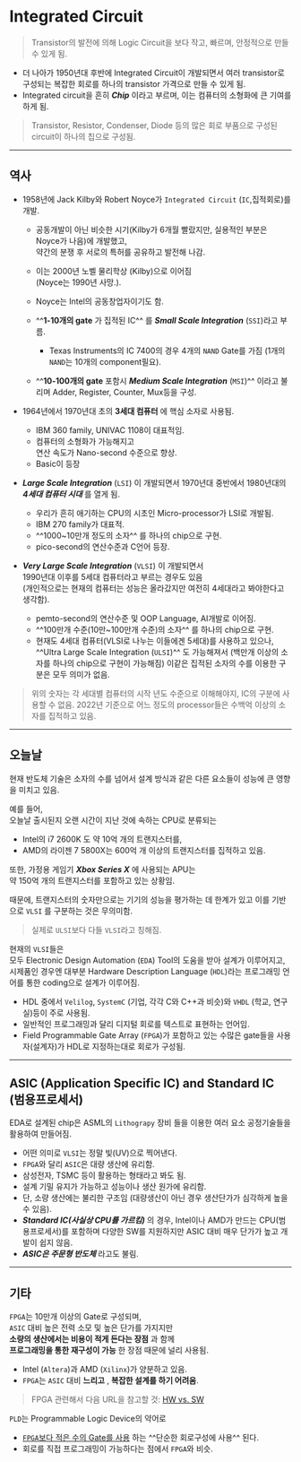 # Integrated Circuit

> Transistor의 발전에 의해 Logic Circuit을 보다 작고, 빠르며, 안정적으로 만들 수 있게 됨.

* 더 나아가 1950년대 후반에 Integrated Circuit이 개발되면서 여러 transistor로 구성되는 복잡한 회로를 하나의 transistor 가격으로 만들 수 있게 됨.
* Integrated circuit을 흔히 ***Chip*** 이라고 부르며, 이는 컴퓨터의 소형화에 큰 기여를 하게 됨.

> Transistor, Resistor, Condenser, Diode 등의 많은 회로 부품으로 구성된 circuit이 하나의 칩으로 구성됨.

***

## 역사

- 1958년에 Jack Kilby와 Robert Noyce가 `Integrated Circuit` (`IC`,집적회로)를 개발.

    * 공동개발이 아닌 비슷한 시기(Kilby가 6개월 빨랐지만, 실용적인 부분은 Noyce가 나음)에 개발했고,  
    약간의 분쟁 후 서로의 특허를 공유하고 발전해 나감.
    * 이는 2000년 노벨 물리학상 (Kilby)으로 이어짐  
    (Noyce는 1990년 사망.).
    * Noyce는 Intel의 공동창업자이기도 함.
    * ^^**1-10개의 gate** 가 집적된 IC^^ 를 ***Small Scale Integration*** (`SSI`)라고 부름.
        * Texas Instruments의 IC 7400의 경우 4개의 `NAND` Gate를 가짐 (1개의 `NAND`는 10개의 component필요).

    * ^^**10-100개의 gate** 포함시 ***Medium Scale Integration*** (`MSI`)^^ 이라고 불리며 
    Adder, Register, Counter, Mux등을 구성.

- 1964년에서 1970년대 초의 **3세대 컴퓨터** 에 핵심 소자로 사용됨.

    * IBM 360 family, UNIVAC 1108이 대표적임.
    * 컴퓨터의 소형화가 가능해지고  
    연산 속도가 Nano-second 수준으로 향상.
    * Basic이 등장

- ***Large Scale Integration*** (`LSI`) 이 개발되면서 1970년대 중반에서 1980년대의 ***4세대 컴퓨터 시대*** 를 열게 됨.

    * 우리가 흔히 애기하는 CPU의 시초인 Micro-processor가 LSI로 개발됨.
    * IBM 270 family가 대표적.
    * ^^1000~10만개 정도의 소자^^ 를 하나의 chip으로 구현.
    * pico-second의 연산수준과 C언어 등장.

- ***Very Large Scale Integration*** (`VLSI`) 이 개발되면서  
1990년대 이후를 5세대 컴퓨터라고 부르는 경우도 있음  
(개인적으로는 현재의 컴퓨터는 성능은 올라갔지만 여전히 4세대라고 봐야한다고 생각함).

    * pemto-second의 연산수준 및 OOP Language, AI개발로 이어짐.
    * ^^100만개 수준(10만~100만개 수준)의 소자^^ 를 하나의 chip으로 구현.
    * 현재도 4세대 컴퓨터(VLSI로 나누는 이들에겐 5세대)를 사용하고 있으나, ^^Ultra Large Scale Integration (`ULSI`)^^ 도 가능해져서 (백만개 이상의 소자를 하나의 chip으로 구현이 가능해짐) 이같은 집적된 소자의 수를 이용한 구분은 모두 의미가 없음.
  
> 위의 숫자는 각 세대별 컴퓨터의 시작 년도 수준으로 이해해야지, IC의 구분에 사용할 수 없음. 2022년 기준으로 어느 정도의 processor들은 수백억 이상의 소자를 집적하고 있음.

***

## 오늘날

현재 반도체 기술은 소자의 수를 넘어서 설계 방식과 같은 다른 요소들이 성능에 큰 영향을 미치고 있음.


예를 들어,  
오늘날 출시된지 오랜 시간이 지난 것에 속하는 CPU로 분류되는  

* Intel의 i7 2600K 도 약 10억 개의 트랜지스터를, 
* AMD의 라이젠 7 5800X는 600억 개 이상의 트랜지스터를 집적하고 있음.  

또한, 가정용 게임기 ***Xbox Series X*** 에 사용되는 APU는  
약 150억 개의 트랜지스터를 포함하고 있는 상황임.  

때문에, 트랜지스터의 숫자만으로는 기기의 성능을 평가하는 데 한계가 있고 이를 기반으로 `VLSI` 를 구분하는 것은 무의미함.

> 실제로 `ULSI`보다 다들 `VLSI`라고 칭해짐.

현재의 `VLSI`들은  
모두 Electronic Design Automation (`EDA`) Tool의 도움을 받아 설계가 이루어지고,  
시제품인 경우엔 대부분 Hardware Description Language (`HDL`)라는 프로그래밍 언어를 통한 coding으로 설계가 이루어짐. 

* HDL 중에서 `Velilog`, `SystemC` (기업, 각각 C와 C++과 비슷)와 `VHDL` (학교, 연구실)등이 주로 사용됨.
* 일반적인 프로그래밍과 달리 디지털 회로를 텍스트로 표현하는 언어임.
* Field Programmable Gate Array (`FPGA`)가 포함하고 있는 수많은 gate들을 사용자(설계자)가 HDL로 지정하는대로 회로가 구성됨.

***

## ASIC (Application Specific IC) and Standard IC (범용프로세서)

EDA로 설계된 chip은 ASML의 `Lithograpy` 장비 들을 이용한 여러 요소 공정기술들을 활용하여 만들어짐. 

* 어떤 의미로 `VLSI`는 정말 빛(UV)으로 찍어낸다.
* `FPGA`와 달리 `ASIC`은 대량 생산에 유리함.
* 삼성전자, TSMC 등이 활용하는 형태라고 봐도 됨.
* 설계 기밀 유지가 가능하고 성능이나 생산 원가에 유리함.
* 단, 소량 생산에는 불리한 구조임 (대량생산이 아닌 경우 생산단가가 심각하게 높을 수 있음).
* ***Standard IC(사실상 CPU를 가르킴)*** 의 경우, Intel이나 AMD가 만드는 CPU(범용프로세서)를 포함하며 다양한 SW를 지원하지만 ASIC 대비 매우 단가가 높고 개발이 쉽지 않음.
* ***ASIC은 주문형 반도체*** 라고도 불림.

***

## 기타

`FPGA`는 10만개 이상의 Gate로 구성되며,  
`ASIC` 대비 높은 전력 소모 및 높은 단가를 가지지만  
**소량의 생산에서는 비용이 적게 든다는 장점** 과 함께  
**프로그래밍을 통한 재구성이 가능** 한 장점 때문에 널리 사용됨. 

* Intel (`Altera`)과 AMD (`Xilinx`)가 양분하고 있음.
* `FPGA`는 `ASIC` 대비 **느리고** , **복잡한 설계를 하기 어려움**.

> FPGA 관련해서 다음 URL을 참고할 것: [HW vs. SW](../ch03_seq/ce03_05_hw_and_sw.md)

`PLD`는 Programmable Logic Device의 약어로  

* <u>`FPGA`보다 적은 수의 Gate를 사용</u> 하는 ^^단순한 회로구성에 사용^^ 된다. 
* 회로를 직접 프로그래밍이 가능하다는 점에서 `FPGA`와 비슷.

